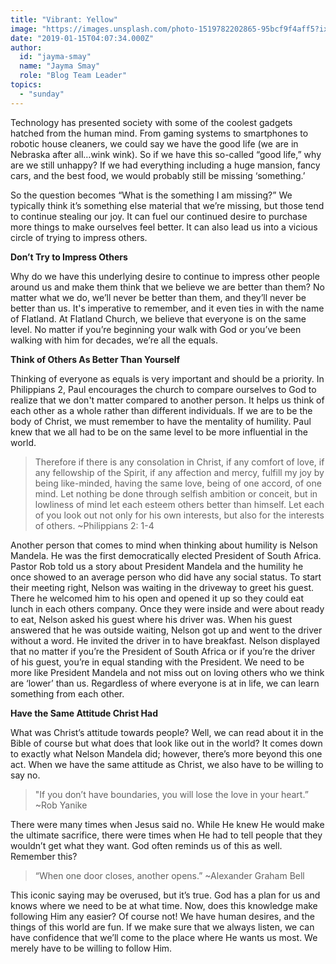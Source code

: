 ```yaml
---
title: "Vibrant: Yellow"
image: "https://images.unsplash.com/photo-1519782202865-95bcf9f4aff5?ixlib=rb-1.2.1&q=85&fm=jpg&crop=entropy&cs=srgb&ixid=eyJhcHBfaWQiOjk2NjF9"
date: "2019-01-15T04:07:34.000Z"
author:
  id: "jayma-smay"
  name: "Jayma Smay"
  role: "Blog Team Leader"
topics:
  - "sunday"
---
```

Technology has presented society with some of the coolest gadgets hatched from the human mind.  From gaming systems to smartphones to robotic house cleaners, we could say we have the good life (we are in Nebraska after all…wink wink).  So if we have this so-called “good life,” why are we still unhappy?  If we had everything including a huge mansion, fancy cars, and the best food, we would probably still be missing ‘something.’

So the question becomes “What is the something I am missing?”  We typically think it’s something else material that we’re missing, but those tend to continue stealing our joy.  It can fuel our continued desire to purchase more things to make ourselves feel better.  It can also lead us into a vicious circle of trying to impress others.

**Don’t Try to Impress Others**

Why do we have this underlying desire to continue to impress other people around us and make them think that we believe we are better than them?  No matter what we do, we’ll never be better than them, and they’ll never be better than us.  It's imperative to remember, and it even ties in with the name of Flatland.  At Flatland Church, we believe that everyone is on the same level.  No matter if you’re beginning your walk with God or you’ve been walking with him for decades, we’re all the equals.


**Think of Others As Better Than Yourself**

Thinking of everyone as equals is very important and should be a priority.  In Philippians 2, Paul encourages the church to compare ourselves to God to realize that we don't matter compared to another person.  It helps us think of each other as a whole rather than different individuals.  If we are to be the body of Christ, we must remember to have the mentality of humility. Paul knew that we all had to be on the same level to be more influential in the world.

> Therefore if there is any consolation in Christ, if any comfort of love, if any fellowship of the Spirit, if any affection and mercy, fulfill my joy by being like-minded, having the same love, being of one accord, of one mind. Let nothing be done through selfish ambition or conceit, but in lowliness of mind let each esteem others better than himself. Let each of you look out not only for his own interests, but also for the interests of others.  ~Philippians 2: 1-4

Another person that comes to mind when thinking about humility is Nelson Mandela.  He was the first democratically elected President of South Africa.  Pastor Rob told us a story about President Mandela and the humility he once showed to an average person who did have any social status.  To start their meeting right, Nelson was waiting in the driveway to greet his guest.  There he welcomed him to his open and opened it up so they could eat lunch in each others company.  Once they were inside and were about ready to eat, Nelson asked his guest where his driver was.  When his guest answered that he was outside waiting, Nelson got up and went to the driver without a word.  He invited the driver in to have breakfast.  Nelson displayed that no matter if you’re the President of South Africa or if you’re the driver of his guest, you’re in equal standing with the President.  We need to be more like President Mandela and not miss out on loving others who we think are ‘lower’ than us.  Regardless of where everyone is at in life, we can learn something from each other.


**Have the Same Attitude Christ Had**

What was Christ’s attitude towards people? Well, we can read about it in the Bible of course but what does that look like out in the world?  It comes down to exactly what Nelson Mandela did; however, there’s more beyond this one act.  When we have the same attitude as Christ, we also have to be willing to say no.

> "If you don’t have boundaries, you will lose the love in your heart.” ~Rob Yanike

There were many times when Jesus said no.  While He knew He would make the ultimate sacrifice, there were times when He had to tell people that they wouldn’t get what they want.  God often reminds us of this as well.  Remember this?

> “When one door closes, another opens.” ~Alexander Graham Bell

This iconic saying may be overused, but it’s true.  God has a plan for us and knows where we need to be at what time.  Now, does this knowledge make following Him any easier?  Of course not!  We have human desires, and the things of this world are fun.  If we make sure that we always listen, we can have confidence that we’ll come to the place where He wants us most.  We merely have to be willing to follow Him.